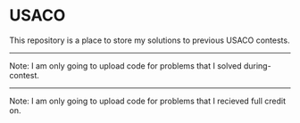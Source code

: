 # USACO
This repository is a place to store my solutions to previous USACO contests.
***
Note: I am only going to upload code for problems that I solved during-contest.
***
Note: I am only going to upload code for problems that I recieved full credit on.
